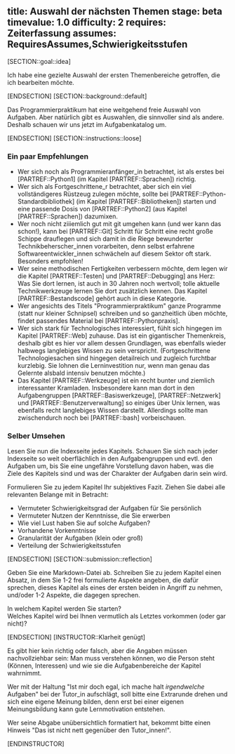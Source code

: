 title: Auswahl der nächsten Themen
stage: beta
timevalue: 1.0
difficulty: 2
requires: Zeiterfassung
assumes: RequiresAssumes,Schwierigkeitsstufen
---
[SECTION::goal::idea]

Ich habe eine gezielte Auswahl der ersten Themenbereiche getroffen, 
die ich bearbeiten möchte.

[ENDSECTION]
[SECTION::background::default]

Das Programmierpraktikum hat eine weitgehend freie Auswahl von Aufgaben.
Aber natürlich gibt es Auswahlen, die sinnvoller sind als andere.
Deshalb schauen wir uns jetzt im Aufgabenkatalog um.

[ENDSECTION]
[SECTION::instructions::loose]

### Ein paar Empfehlungen

- Wer sich noch als Programmieranfänger_in betrachtet, ist als erstes 
  bei [PARTREF::Python1] (im Kapitel [PARTREF::Sprachen]) richtig.
- Wer sich als Fortgeschrittene_r betrachtet, aber sich ein viel vollständigeres Rüstzeug
  zulegen möchte, sollte bei [PARTREF::Python-Standardbibliothek] (im Kapitel [PARTREF::Bibliotheken]) starten
  und eine passende Dosis von
  [PARTREF::Python2] (aus Kapitel [PARTREF::Sprachen]) dazumixen.
- Wer noch nicht ziiiemlich gut mit git umgehen kann (und wer kann das schon!),
  kann bei [PARTREF::Git] Schritt für Schritt eine recht große Schippe drauflegen
  und sich damit in die Riege bewunderter Technikbeherscher_innen vorarbeiten,
  denn selbst erfahrene Softwareentwickler_innen schwächeln auf diesem Sektor oft stark.  
  Besonders empfohlen!
- Wer seine methodischen Fertigkeiten verbessern möchte, dem legen wir die Kapitel
  [PARTREF::Testen] und [PARTREF::Debugging] ans Herz:
  Was Sie dort lernen, ist auch in 30 Jahren noch wertvoll; 
  tolle aktuelle Technikwerkzeuge lernen Sie dort zusätzlich kennen.
  Das Kapitel [PARTREF::Bestandscode] gehört auch in diese Kategorie.
- Wer angesichts des Titels "Programmierpraktikum" ganze Programme (statt nur kleiner Schnipsel)
  schreiben und so ganzheitlich üben möchte,
  findet passendes Material bei [PARTREF::Pythonpraxis].
- Wer sich stark für Technologisches interessiert, fühlt sich hingegen im Kapitel 
  [PARTREF::Web] zuhause. Das ist ein gigantischer Themenkreis, deshalb gibt es hier
  vor allem dessen Grundlagen, was ebenfalls wieder halbwegs langlebiges Wissen zu sein verspricht.
  (Fortgeschrittene Technologiesachen sind hingegen detailreich und zugleich furchtbar kurzlebig.
  Sie lohnen die Lerninvestition nur, wenn man genau das Gelernte alsbald intensiv benutzen möchte.)
- Das Kapitel [PARTREF::Werkzeuge] ist ein recht bunter und ziemlich interessanter Kramladen.
  Insbesondere kann man dort in den Aufgabengruppen
  [PARTREF::Basiswerkzeuge], [PARTREF::Netzwerk] und [PARTREF::Benutzerverwaltung]
  so einiges über Unix lernen, was ebenfalls recht langlebiges Wissen darstellt.
  Allerdings sollte man zwischendurch noch bei [PARTREF::bash] vorbeischauen.


### Selber Umsehen

Lesen Sie nun die Indexseite jedes Kapitels.
Schauen Sie sich nach jeder Indexseite so weit oberflächlich in den Aufgabengruppen und evtl. den Aufgaben um,
bis Sie eine ungefähre Vorstellung davon haben, was die Ziele des Kapitels sind und was
der Charakter der Aufgaben darin sein wird.

Formulieren Sie zu jedem Kapitel Ihr subjektives Fazit.
Ziehen Sie dabei alle relevanten Belange mit in Betracht:

- Vermuteter Schwierigkeitsgrad der Aufgaben für Sie persönlich
- Vermuteter Nutzen der Kenntnisse, die Sie erwerben
- Wie viel Lust haben Sie auf solche Aufgaben?
- Vorhandene Vorkenntnisse
- Granularität der Aufgaben (klein oder groß)
- Verteilung der Schwierigkeitsstufen

[ENDSECTION]
[SECTION::submission::reflection]

Geben Sie eine Markdown-Datei ab.
Schreiben Sie zu jedem Kapitel einen Absatz, in dem Sie 1-2 frei formulierte Aspekte angeben, 
die dafür sprechen, dieses Kapitel als eines der ersten beiden in Angriff zu nehmen, 
und/oder 1-2 Aspekte, die dagegen sprechen.

In welchem Kapitel werden Sie starten?  
Welches Kapitel wird bei Ihnen vermutlich als Letztes vorkommen (oder gar nicht)? 

[ENDSECTION]
[INSTRUCTOR::Klarheit genügt]

Es gibt hier kein richtig oder falsch, aber die Angaben müssen nachvollziehbar sein:
Man muss verstehen können, wo die Person steht (Können, Interessen) 
und wie sie die Aufgabenbereiche der Kapitel wahrnimmt.

Wer mit der Haltung "Ist mir doch egal, ich mache halt _irgendwelche_ Aufgaben"
bei der Tutor_in aufschlägt, soll bitte eine Extrarunde drehen und sich eine
eigene Meinung bilden, denn erst bei einer eigenen Meinungsbildung kann
gute Lernmotivation entstehen.

Wer seine Abgabe unübersichtlich formatiert hat, bekommt bitte einen Hinweis
"Das ist nicht nett gegenüber den Tutor_innen!".

[ENDINSTRUCTOR]
